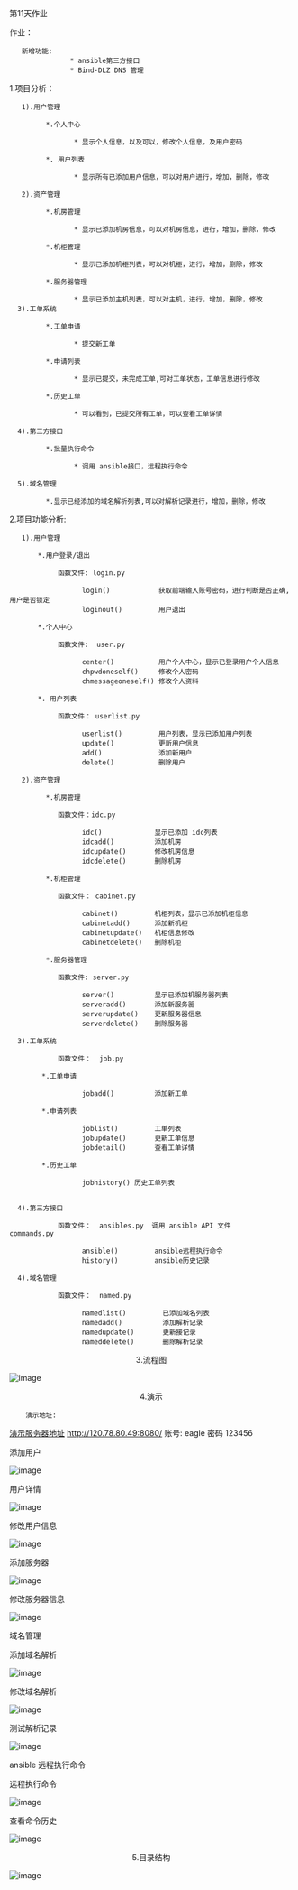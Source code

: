 第11天作业

作业：

       新增功能:
	               * ansible第三方接口
	               * Bind-DLZ DNS 管理
				   
				   

1.项目分析：

       1).用户管理
	   
	         *.个人中心
			 
			        * 显示个人信息，以及可以，修改个人信息，及用户密码
				
	         *. 用户列表
			 
			        * 显示所有已添加用户信息，可以对用户进行，增加，删除，修改
			
	   2).资产管理	
	   
             *.机房管理
			 
			        * 显示已添加机房信息，可以对机房信息，进行，增加，删除，修改
			 
	         *.机柜管理
			 
			        * 显示已添加机柜列表，可以对机柜，进行，增加，删除，修改
				 
             *.服务器管理
			 
			        * 显示已添加主机列表，可以对主机，进行，增加，删除，修改				 
	  3).工单系统
	            
             *.工单申请
				
			        * 提交新工单
				
             *.申请列表
				
			        * 显示已提交，未完成工单,可对工单状态，工单信息进行修改
					
             *.历史工单
				
			        * 可以看到，已提交所有工单，可以查看工单详情
				
	  4).第三方接口

             *.批量执行命令
			 
			        * 调用 ansible接口，远程执行命令
					
	  5).域名管理
	     
             *.显示已经添加的域名解析列表,可以对解析记录进行，增加，删除，修改
			 

	  
2.项目功能分析:

       1).用户管理
	   
	       *.用户登录/退出 
		   
		        函数文件: login.py 
			   
			          login()            获取前端输入账号密码，进行判断是否正确,用户是否锁定
			          loginout()         用户退出
                      
	       *.个人中心
		   
		        函数文件:  user.py
			   
			          center()           用户个人中心，显示已登录用户个人信息
			          chpwdoneself()     修改个人密码
			          chmessageoneself() 修改个人资料
			   
		   *. 用户列表
		       
		        函数文件： userlist.py
				
			          userlist()         用户列表，显示已添加用户列表
			          update()           更新用户信息
			          add()              添加新用户
			          delete()           删除用户
			
	   2).资产管理

             *.机房管理
			     
		        函数文件：idc.py
				      
			          idc()             显示已添加 idc列表
			          idcadd()          添加机房
			          idcupdate()       修改机房信息
			          idcdelete()       删除机房
		
	         *.机柜管理
                  
		        函数文件： cabinet.py
                       
 			          cabinet()         机柜列表，显示已添加机柜信息
			          cabinetadd()      添加新机柜
			          cabinetupdate()   机柜信息修改
			          cabinetdelete()   删除机柜
				 
	         *.服务器管理
         	    
		        函数文件: server.py
				 
 			          server()          显示已添加机服务器列表
 			          serveradd()       添加新服务器
 			          serverupdate()    更新服务器信息
 			          serverdelete()    删除服务器
		                               
	  3).工单系统
	          
		        函数文件：  job.py
            	  
            *.工单申请
			    
 			          jobadd()          添加新工单
				
            *.申请列表
				
 			          joblist()         工单列表
 			          jobupdate()       更新工单信息
 			          jobdetail()       查看工单详情
				     
            *.历史工单
			    
 			          jobhistory() 历史工单列表
				
 				
	  4).第三方接口	

		        函数文件：  ansibles.py  调用 ansible API 文件	  commands.py
				
 			          ansible()         ansible远程执行命令
 			          history()         ansible历史记录	  
                      					  
	  4).域名管理
     	  
		        函数文件：  named.py

 			          namedlist()         已添加域名列表
 			          namedadd()          添加解析记录
 			          namedupdate()       更新接记录
 			          nameddelete()       删除解析记录
                			

	 
<center>3.流程图</center > 

![image](https://github.com/1032231418/python/blob/master/day11/naotu.png)


<center>4.演示 </center > 

		演示地址:  
		
[演示服务器地址](http://120.78.80.49:8080/) http://120.78.80.49:8080/ 账号:  eagle  密码 123456

		

添加用户

![image](https://github.com/1032231418/python/blob/master/day9/adduser.png)

用户详情

![image](https://github.com/1032231418/python/blob/master/day9/userxq.png)


修改用户信息

![image](https://github.com/1032231418/python/blob/master/day9/changeuser.png)


添加服务器

![image](https://github.com/1032231418/python/blob/master/day9/addserver.png)


修改服务器信息

![image](https://github.com/1032231418/python/blob/master/day9/changeserver.png)



域名管理

添加域名解析

![image](https://github.com/1032231418/python/blob/master/day11/zoneadd.png)

修改域名解析

![image](https://github.com/1032231418/python/blob/master/day11/zoneupdate.png)

测试解析记录

![image](https://github.com/1032231418/python/blob/master/day11/zonejx.png)


ansible 远程执行命令

远程执行命令

![image](https://github.com/1032231418/python/blob/master/day11/cmd1.png)

查看命令历史

![image](https://github.com/1032231418/python/blob/master/day11/cmd2.png)


<center>5.目录结构</center > 

![image](https://github.com/1032231418/python/blob/master/day11/jiegou.png)

